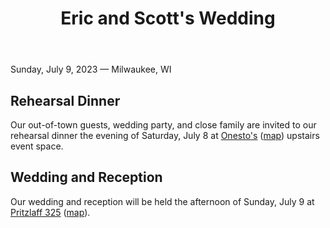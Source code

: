 ﻿---
title: "Eric and Scott's Wedding"
---

Sunday, July 9, 2023 — Milwaukee, WI

## Rehearsal Dinner

Our out-of-town guests, wedding party, and close family are invited to our rehearsal dinner the evening of Saturday, July 8 at [Onesto's](https://onestomke.com/) ([map](https://goo.gl/maps/xjsHmUtSTwKb1FfU7)) upstairs event space.

## Wedding and Reception

Our wedding and reception will be held the afternoon of Sunday, July 9 at [Pritzlaff 325](https://pritzlaffevents.com/) ([map](https://goo.gl/maps/evad1c8pV1Kxz9HH6)).